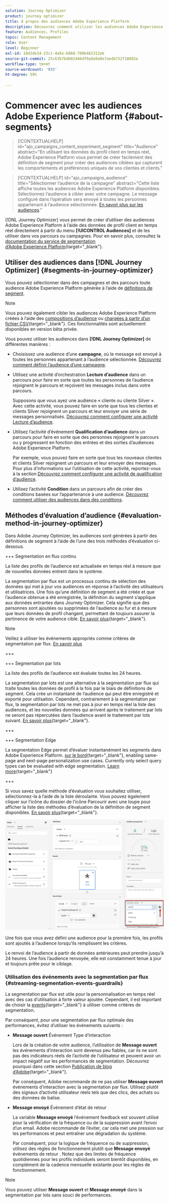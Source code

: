 ```yaml
---
solution: Journey Optimizer
product: journey optimizer
title: À propos des audiences Adobe Experience Platform
description: Découvrez comment utiliser les audiences Adobe Experience Platform.
feature: Audiences, Profiles
topic: Content Management
role: User
level: Beginner
exl-id: 10d2de34-23c1-4a5e-b868-700b462312eb
source-git-commit: 25c63b7bd602446df0ada9a0e7aedb752f10892e
workflow-type: tm+mt
source-wordcount: '933'
ht-degree: 59%

---
```


# Commencer avec les audiences Adobe Experience Platform {#about-segments}

>[!CONTEXTUALHELP]
>id="ajo_campaigns_content_experiment_segment"
>title="Audience"
>abstract="En utilisant les données du profil client en temps réel, Adobe Experience Platform vous permet de créer facilement des définition de segment pour créer des audiences ciblées qui capturent les comportements et préférences uniques de vos clientes et clients."

>[!CONTEXTUALHELP]
>id="ajo_campaigns_audience"
>title="Sélectionner l’audience de la campagne"
>abstract="Cette liste affiche toutes les audiences Adobe Experience Platform disponibles. Sélectionnez l’audience à cibler avec votre campagne. Le message configuré dans l’opération sera envoyé à toutes les personnes appartenant à l’audience sélectionnée. [En savoir plus sur les audiences](../audience/about-audiences.md)."

[!DNL Journey Optimizer] vous permet de créer d’utiliser des audiences Adobe Experience Platform à l’aide des données de profil client en temps réel directement à partir du menu **[!UICONTROL Audiences]** et de les utiliser dans vos parcours ou campagnes. Pour en savoir plus, consultez la [documentation du service de segmentation d’Adobe Experience Platform](https://experienceleague.adobe.com/docs/experience-platform/segmentation/home.html?lang=fr){target="_blank"}.

## Utiliser des audiences dans [!DNL Journey Optimizer] {#segments-in-journey-optimizer}

Vous pouvez sélectionner dans des campagnes et des parcours toute audience Adobe Experience Platform générée à l’aide de [définitions de segment](../audience/creating-a-segment-definition.md).

>[!NOTE]
>
>Vous pouvez également cibler les audiences Adobe Experience Platform créées à l’aide des [compositions d’audience](../audience/get-started-audience-orchestration.md) ou [chargées à partir d’un fichier CSV](https://experienceleague.adobe.com/docs/experience-platform/segmentation/ui/overview.html?lang=fr#import-audience){target="_blank"}. Ces fonctionnalités sont actuellement disponibles en version bêta privée.

Vous pouvez utiliser les audiences dans **[!DNL Journey Optimizer]** de différentes manières :

* Choisissez une audience d’une **campagne**, où le message est envoyé à toutes les personnes appartenant à l’audience sélectionnée. [Découvrez comment définir l’audience d’une campagne](../campaigns/create-campaign.md#define-the-audience-audience).

* Utilisez une activité d’orchestration **Lecture d’audience** dans un parcours pour faire en sorte que toutes les personnes de l’audience rejoignent le parcours et reçoivent les messages inclus dans votre parcours.

  Supposons que vous ayez une audience « cliente ou cliente Silver ». Avec cette activité, vous pouvez faire en sorte que tous les clientes et clients Silver rejoignent un parcours et leur envoyer une série de messages personnalisés. [Découvrez comment configurer une activité Lecture d’audience](../building-journeys/read-audience.md#configuring-segment-trigger-activity).

* Utilisez l’activité d’événement **Qualification d’audience** dans un parcours pour faire en sorte que des personnes rejoignent le parcours ou y progressent en fonction des entrées et des sorties d’audiences Adobe Experience Platform.

  Par exemple, vous pouvez faire en sorte que tous les nouveaux clientes et clients Silver rejoignent un parcours et leur envoyer des messages. Pour plus d’informations sur l’utilisation de cette activité, reportez-vous à la section [Découvrez comment configurer une activité de qualification d’audience](../building-journeys/audience-qualification-events.md).

* Utilisez l’activité **Condition** dans un parcours afin de créer des conditions basées sur l’appartenance à une audience. [Découvrez comment utiliser des audiences dans des conditions](../building-journeys/condition-activity.md#using-a-segment).

## Méthodes d’évaluation d’audience {#evaluation-method-in-journey-optimizer}

Dans Adobe Journey Optimizer, les audiences sont générées à partir des définitions de segment à l’aide de l’une des trois méthodes d’évaluation ci-dessous.

+++ Segmentation en flux continu

La liste des profils de l’audience est actualisée en temps réel à mesure que de nouvelles données entrent dans le système.

La segmentation par flux est un processus continu de sélection des données qui met à jour vos audiences en réponse à l’activité des utilisateurs et utilisatrices. Une fois qu’une définition de segment a été créée et que l’audience obtenue a été enregistrée, la définition du segment s’applique aux données entrantes dans Journey Optimizer. Cela signifie que des personnes sont ajoutées ou supprimées de l’audience au fur et à mesure que leurs données de profil changent, permettant de toujours assurer la pertinence de votre audience cible. [En savoir plus](https://experienceleague.adobe.com/docs/experience-platform/segmentation/ui/streaming-segmentation.html#query-types){target="_blank"}.

>[!NOTE]
>
>Veillez à utiliser les événements appropriés comme critères de segmentation par flux. [En savoir plus](#open-and-send-event-guardrails)

+++

+++ Segmentation par lots

La liste des profils de l’audience est évaluée toutes les 24 heures.

La segmentation par lots est une alternative à la segmentation par flux qui traite toutes les données de profil à la fois par le biais de définitions de segment. Cela crée un instantané de l’audience qui peut être enregistré et exporté pour utilisation. Cependant, contrairement à la segmentation par flux, la segmentation par lots ne met pas à jour en temps réel la liste des audiences, et les nouvelles données qui arrivent après le traitement par lots ne seront pas répercutées dans l’audience avant le traitement par lots suivant. [En savoir plus](https://experienceleague.adobe.com/docs/experience-platform/segmentation/home.html#batch){target="_blank"}.

+++

+++ Segmentation Edge

La segmentation Edge permet d’évaluer instantanément les segments dans Adobe Experience Platform. [sur le bord](https://experienceleague.adobe.com/docs/experience-platform/edge/home.html?lang=fr){target="_blank"}, enabling same-page and next-page personalization use cases. Currently only select query types can be evaluated with edge segmentation. [Learn more](https://experienceleague.adobe.com/docs/experience-platform/segmentation/ui/edge-segmentation.html#query-types){target="_blank"}

+++

Si vous savez quelle méthode d’évaluation vous souhaitez utiliser, sélectionnez-la à l’aide de la liste déroulante. Vous pouvez également cliquer sur l’icône du dossier de l’icône Parcourir avec une loupe pour afficher la liste des méthodes d’évaluation de la définition de segment disponibles. [En savoir plus](https://experienceleague.adobe.com/docs/experience-platform/segmentation/ui/segment-builder.html#segment-properties){target="_blank"}.

![](assets/evaluation-methods.png)

<!--The determination between batch segmentation and streaming segmentation is made by the system for each audience, based on the complexity and the cost of evaluating the segment definition rule. You can view the evaluation method for each audience in the **[!UICONTROL Evaluation method]** column of the audience list.
    
![](assets/evaluation-method.png)

>[!NOTE]
>
>If the **[!UICONTROL Evaluation method]** column does not display, you  need to add it using configuration button on the top right of the list.-->

Une fois que vous avez défini une audience pour la première fois, les profils sont ajoutés à l’audience lorsqu’ils remplissent les critères.

Le renvoi de l’audience à partir de données antérieures peut prendre jusqu’à 24 heures. Une fois l’audience renvoyée, elle est constamment tenue à jour et toujours prête pour le ciblage.

### Utilisation des événements avec la segmentation par flux {#streaming-segmentation-events-guardrails}

La segmentation par flux est utile pour la personnalisation en temps réel avec des cas d’utilisation à forte valeur ajoutée. Cependant, il est important de choisir la [events](https://experienceleague.adobe.com/docs/experience-platform/segmentation/ui/segment-builder.html?lang=fr#events){target="_blank"} à utiliser comme critères de segmentation.

Par conséquent, pour une segmentation par flux optimale des performances, évitez d’utiliser les événements suivants :

* **Message ouvert** Événement Type d’interaction

  Lors de la création de votre audience, l’utilisation de **Message ouvert** les événements d’interaction sont devenus peu fiables, car ils ne sont pas des indicateurs réels de l’activité de l’utilisateur et peuvent avoir un impact négatif sur les performances de segmentation. Découvrez pourquoi dans cette section [Publication de blog d’Adobe](https://blog.adobe.com/en/publish/2021/06/24/what-apples-mail-privacy-protection-means-for-email-marketers){target="_blank"}.

  Par conséquent, Adobe recommande de ne pas utiliser **Message ouvert** événements d’interaction avec la segmentation par flux. Utilisez plutôt des signaux d’activité utilisateur réels tels que des clics, des achats ou des données de balise.

* **Message envoyé** Événement d’état de retour

  La variable **Message envoyé** l’événement feedback est souvent utilisé pour la vérification de la fréquence ou de la suppression avant l’envoi d’un email. Adobe recommande de l’éviter, car cela met une pression sur les performances et peut entraîner une dégradation du système.

  Par conséquent, pour la logique de fréquence ou de suppression, utilisez des règles de fonctionnement plutôt que **Message envoyé** événements de retour . Notez que des limites de fréquence quotidiennes pour les profils individuels seront bientôt disponibles, en complément de la cadence mensuelle existante pour les règles de fonctionnement.

>[!NOTE]
>
>Vous pouvez utiliser **Message ouvert** et **Message envoyé** dans la segmentation par lots sans souci de performances.
